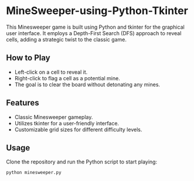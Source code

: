 # MineSweeper-using-Python-Tkinter

This Minesweeper game is built using Python and tkinter for the graphical user interface. It employs a Depth-First Search (DFS) approach to reveal cells, adding a strategic twist to the classic game.

## How to Play

- Left-click on a cell to reveal it.
- Right-click to flag a cell as a potential mine.
- The goal is to clear the board without detonating any mines.

## Features

- Classic Minesweeper gameplay.
- Utilizes tkinter for a user-friendly interface.
- Customizable grid sizes for different difficulty levels.

## Usage
Clone the repository and run the Python script to start playing:
```bash
python minesweeper.py
